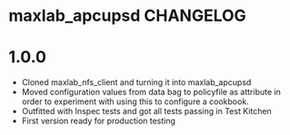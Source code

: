 # maxlab_apcupsd CHANGELOG

# 1.0.0

* Cloned maxlab_nfs_client and turning it into maxlab_apcupsd
* Moved configuration values from data bag to policyfile as attribute in order to experiment with using this to configure a cookbook.
* Outfitted with Inspec tests and got all tests passing in Test Kitchen
* First version ready for production testing
